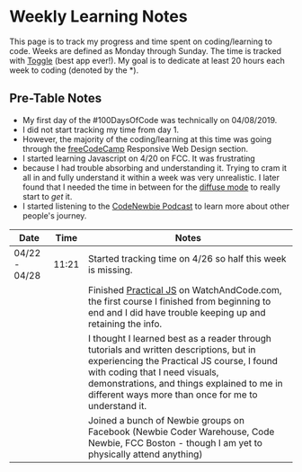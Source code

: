 # Weekly Learning Notes
This page is to track my progress and time spent on coding/learning to code. 
Weeks are defined as Monday through Sunday. 
The time is tracked with [Toggle](https://toggl.com/) (best app ever!). 
My goal is to dedicate at least 20 hours each week to coding (denoted by the *).

## Pre-Table Notes
 - My first day of the #100DaysOfCode was technically on 04/08/2019.
 - I did not start tracking my time from day 1.
 - However, the majority of the coding/learning at this time was going through the [freeCodeCamp](https://freecodecamp.org) Responsive Web Design section.
 - I started learning Javascript on 4/20 on FCC. It was frustrating
 - because I had trouble absorbing and understanding it. Trying to cram it all in and fully understand it within a week was very unrealistic. I later found that I needed the time in between for the [diffuse mode](https://www.theodinproject.com/courses/web-development-101/lessons/gearing-up) to really start to *get* it. 
 - I started listening to the [CodeNewbie Podcast](https://www.codenewbie.org/podcast) to learn more about other people's journey. 
 
|Date|Time|Notes|
|--|--|--|
|04/22 - 04/28|11:21| Started tracking time on 4/26 so half this week is missing.|
|||Finished [Practical JS](https://watchandcode.com/p/practical-javascript)  on WatchAndCode.com, the first course I finished from beginning to end and I did have trouble keeping up and retaining the info.|
|||I thought I learned best as a reader through tutorials and written descriptions, but in experiencing the Practical JS course, I found with coding that I need visuals, demonstrations, and things explained to me in different ways more than once for me to understand it.|
|||Joined a bunch of Newbie groups on Facebook (Newbie Coder Warehouse, Code Newbie, FCC Boston - though I am yet to physically attend anything) |
